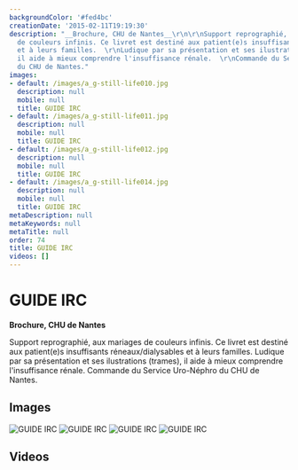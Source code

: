 ```yaml
---
backgroundColor: '#fed4bc'
creationDate: '2015-02-11T19:19:30'
description: "__Brochure, CHU de Nantes__\r\n\r\nSupport reprographié, aux mariages
  de couleurs infinis. Ce livret est destiné aux patient(e)s insuffisants réneaux/dialysables
  et à leurs familles.  \r\nLudique par sa présentation et ses ilustrations (trames),
  il aide à mieux comprendre l'insuffisance rénale.  \r\nCommande du Service Uro-Néphro
  du CHU de Nantes."
images:
- default: /images/a_g-still-life010.jpg
  description: null
  mobile: null
  title: GUIDE IRC
- default: /images/a_g-still-life011.jpg
  description: null
  mobile: null
  title: GUIDE IRC
- default: /images/a_g-still-life012.jpg
  description: null
  mobile: null
  title: GUIDE IRC
- default: /images/a_g-still-life014.jpg
  description: null
  mobile: null
  title: GUIDE IRC
metaDescription: null
metaKeywords: null
metaTitle: null
order: 74
title: GUIDE IRC
videos: []
---
```


# GUIDE IRC

__Brochure, CHU de Nantes__

Support reprographié, aux mariages de couleurs infinis. Ce livret est destiné aux patient(e)s insuffisants réneaux/dialysables et à leurs familles.
Ludique par sa présentation et ses ilustrations (trames), il aide à mieux comprendre l'insuffisance rénale.
Commande du Service Uro-Néphro du CHU de Nantes.

## Images

![GUIDE IRC](/images/a_g-still-life010.jpg)
![GUIDE IRC](/images/a_g-still-life011.jpg)
![GUIDE IRC](/images/a_g-still-life012.jpg)
![GUIDE IRC](/images/a_g-still-life014.jpg)

## Videos
